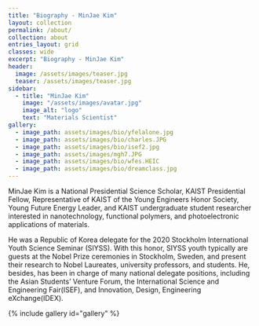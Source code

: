 ```yaml
---
title: "Biography - MinJae Kim"
layout: collection
permalink: /about/
collection: about
entries_layout: grid
classes: wide
excerpt: "Biography - MinJae Kim"
header:
  image: /assets/images/teaser.jpg
  teaser: /assets/images/teaser.jpg
sidebar:
  - title: "MinJae Kim"
    image: "/assets/images/avatar.jpg"
    image_alt: "logo"
    text: "Materials Scientist"
gallery:
  - image_path: assets/images/bio/yfelalone.jpg
  - image_path: assets/images/bio/charles.JPG
  - image_path: assets/images/bio/isef2.jpg
  - image_path: assets/images/mgh7.JPG
  - image_path: assets/images/bio/wfes.HEIC
  - image_path: assets/images/bio/dreamclass.jpg
---
```



MinJae Kim is a National Presidential Science Scholar, KAIST Presidential Fellow, Representative of KAIST of the Young Engineers Honor Society, Young Future Energy Leader, and KAIST undergraduate student researcher interested in nanotechnology, functional polymers, and photoelectronic applications of materials.

He was a Republic of Korea delegate for the 2020 Stockholm International Youth Science Seminar (SIYSS). With this honor, SIYSS youth typically are guests at the Nobel Prize ceremonies in Stockholm, Sweden, and present their research to Nobel Laureates, university professors, and students. He, besides, has been in charge of many national delegate positions, including the Asian Students’ Venture Forum, the International Science and Engineering Fair(ISEF), and Innovation, Design, Engineering eXchange(IDEX).

{% include gallery id="gallery"  %}
